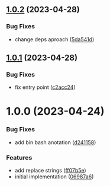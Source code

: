 ## [1.0.2](https://github.com/eduardoborges/react-typesafe-i18n/compare/1.0.1...1.0.2) (2023-04-28)


### Bug Fixes

* change deps aproach ([5da541d](https://github.com/eduardoborges/react-typesafe-i18n/commit/5da541daebf37145ea1795ae6d48ab8f6108984e))

## [1.0.1](https://github.com/eduardoborges/react-typesafe-i18n/compare/1.0.0...1.0.1) (2023-04-28)


### Bug Fixes

* fix entry point ([c2acc24](https://github.com/eduardoborges/react-typesafe-i18n/commit/c2acc2403f94e73f3bd2bf9104a28b7e96236ffe))

# 1.0.0 (2023-04-24)


### Bug Fixes

* add bin bash anotation ([d241158](https://github.com/eduardoborges/react-typesafe-i18n/commit/d241158a8f57eaa606c6939c2608069bef2b9f35))


### Features

* add replace strings ([ff07b5e](https://github.com/eduardoborges/react-typesafe-i18n/commit/ff07b5e1008eb3bcd56b7e2c14387a7c2ebc456a))
* initial implementation ([06987a6](https://github.com/eduardoborges/react-typesafe-i18n/commit/06987a65ef0490aa77ab0d705e1402ca2415e1c3))
